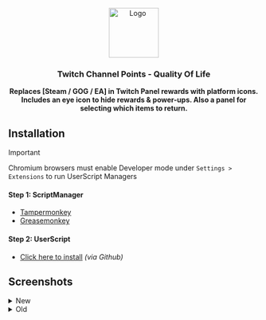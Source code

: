 <!-- PROJECT LOGO -->
<br />
<div align="center">
  <a href="https://github.com/LoneDestroyer/Twitch-Channel-Points-QOL">
    <img src="https://www.twitch.tv/apple-touch-icon.png" alt="Logo" width="100" height="100">
  </a>

<h3 align="center">Twitch Channel Points - Quality Of Life</h3>

  <p align="center"><strong>
    Replaces [Steam / GOG / EA] in Twitch Panel rewards with platform icons.<br />
    Includes an eye icon to hide rewards & power-ups. Also a panel for selecting which items to return.</strong>
  </p>
</div>


<!-- Install Help -->
## Installation
> [!IMPORTANT]
> Chromium browsers must enable Developer mode under `Settings > Extensions` to run UserScript Managers
#### Step 1: ScriptManager
* [Tampermonkey](https://www.tampermonkey.net/)
* [Greasemonkey](https://violentmonkey.github.io/)

#### Step 2: UserScript
* [Click here to install](https://github.com/LoneDestroyer/Twitch-Channel-Points-QOL/raw/refs/heads/main/Twitch-Channel-Points-QOL.user.js) *(via Github)*


<!-- Screenshots -->
## Screenshots
<details>
  <summary>New</summary>
  <div align="center">
    <img
      alt="New (Component)"
      src="https://github.com/user-attachments/assets/0dfd2665-f342-451d-a168-8df3ede84e0c"
      height="250"/>
  </div>
</details>

<details>
  <summary>Old</summary>
  <div align="center">
    <img
      alt="Old (Panel)"
      src="https://github.com/user-attachments/assets/0adcea6b-b8a2-4be8-9b2a-b0b8ccfec316"
      height="250"/>
  </div>
</details>
